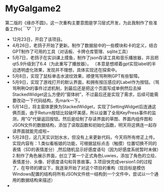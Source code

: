 # MyGalgame2
第二版的《缘亦不圆》，这一次重构主要意图是学习层式开发，为此我制作了些准备工作o(*￣▽￣*)ブ
* 12月23日，开启了该项目。
* 4月26日，老鸽子开始了更新。制作了数据层中的一些模块和卡的定义，结合GPT制作了可用的工具（对话板、卡牌仓库管理、sqlite工具）
* 5月7日，老鸽子在实训课上摸鱼，制作了json存读工具和音乐播放器，并且把qt5.9升级到了6.4（为此重写了播放器）。 （本意是想顺着gpt实现label的半边透明虚化效果，发现并不理想，具体实现还在探索中。
* 5月8日，实现了鼠标单击水波纹效果，顺便骂骂咧咧GPT有些智障。
* 5月9日，实现了游戏打开的默认界面，和拥有按压感应的Label作为按钮。（骂骂咧咧Qt的事件过滤机制，到最后还是把这个页面写成单例然后去掉StackedWidget这么方便的“窗体树”，不过最后还是实现了需求，后续可能需要改动一下代码结构，先mark一下。
* 5月14日，将主窗体更换为StackedWidget，实现了SettingWidget后连通这俩页面，由于Return按钮比较破坏美感，所以设置了全局KeyPress事件的监测，用"Q"代替返回按钮。然后是绘制了存读界面的草图、界面内组件图和JSON文件的数据结构，添加了读取函数和初始化函数，明天将这俩连一起存读界面就能完成啦~
* 5月28日，这几天实训划水水，但没有上来更新代码，今天将所有修正上传。实现内容有：1.类似看板娘的功能，可根据鼠标点击（触摸）位置切换不同的表情（SD的表情差分）,然后随机显示好感度语句（因为好感度系统暂时未做）2.制作了角色展示界面，创立了第一个正式角色Luwies，添加了角色的立绘、表情差分、头像、好感度语句和背景故事。3.项目快完成version1.0的过程了，在导师的建议下，我逐渐开始了对这个项目的重构（现目标是模仿Windows配置的结构将所有JSON文件统一结构到一个文件中，尝试以一个通用的数据结构来描述）
* 
